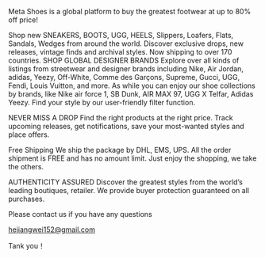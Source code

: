 Meta Shoes is a global platform to buy the greatest footwear at up to 80% off price!

Shop new SNEAKERS, BOOTS, UGG, HEELS, Slippers, Loafers, Flats, Sandals, Wedges from around the world. Discover exclusive drops, new releases, vintage finds and archival styles. Now shipping to over 170 countries.
SHOP GLOBAL DESIGNER BRANDS
Explore over all kinds of listings from streetwear and designer brands including Nike, Air Jordan, adidas, Yeezy, Off-White, Comme des Garçons, Supreme, Gucci, UGG, Fendi, Louis Vuitton, and more. As while you can enjoy our shoe collections by brands, like Nike air force 1, SB Dunk, AIR MAX 97, UGG X Telfar, Adidas Yeezy. Find your style by our  user-friendly filter function.

NEVER MISS A DROP
Find the right products at the right price. Track upcoming releases, get notifications, save your most-wanted styles and place offers.

Free Shipping
We ship the package by DHL, EMS, UPS. All the order shipment is FREE and has no amount limit. Just enjoy the shopping, we take the others.

AUTHENTICITY ASSURED
Discover the greatest styles from the world’s leading boutiques, retailer. We provide buyer protection guaranteed on all purchases. 


Please contact us if you have any questions

hejiangwei152@gmail.com

Tank you！
